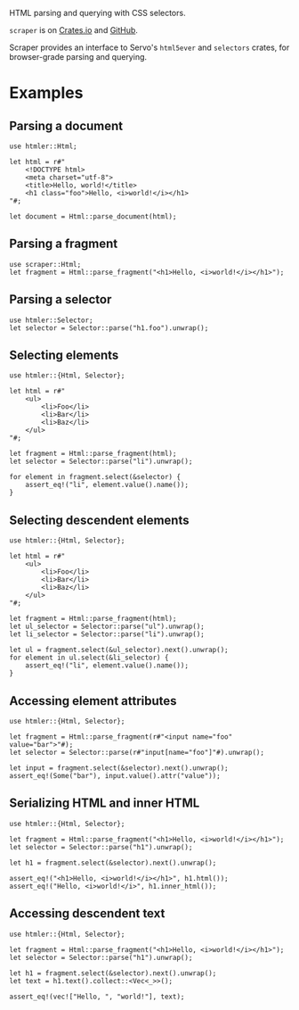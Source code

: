 HTML parsing and querying with CSS selectors.

`scraper` is on [Crates.io][crate] and [GitHub][github].

[crate]: https://crates.io/crates/scraper
[github]: https://github.com/programble/scraper

Scraper provides an interface to Servo's `html5ever` and `selectors` crates, for browser-grade
parsing and querying.

# Examples

## Parsing a document

```
use htmler::Html;

let html = r#"
    <!DOCTYPE html>
    <meta charset="utf-8">
    <title>Hello, world!</title>
    <h1 class="foo">Hello, <i>world!</i></h1>
"#;

let document = Html::parse_document(html);
```

## Parsing a fragment

```
use scraper::Html;
let fragment = Html::parse_fragment("<h1>Hello, <i>world!</i></h1>");
```

## Parsing a selector

```
use htmler::Selector;
let selector = Selector::parse("h1.foo").unwrap();
```

## Selecting elements

```
use htmler::{Html, Selector};

let html = r#"
    <ul>
        <li>Foo</li>
        <li>Bar</li>
        <li>Baz</li>
    </ul>
"#;

let fragment = Html::parse_fragment(html);
let selector = Selector::parse("li").unwrap();

for element in fragment.select(&selector) {
    assert_eq!("li", element.value().name());
}
```

## Selecting descendent elements

```
use htmler::{Html, Selector};

let html = r#"
    <ul>
        <li>Foo</li>
        <li>Bar</li>
        <li>Baz</li>
    </ul>
"#;

let fragment = Html::parse_fragment(html);
let ul_selector = Selector::parse("ul").unwrap();
let li_selector = Selector::parse("li").unwrap();

let ul = fragment.select(&ul_selector).next().unwrap();
for element in ul.select(&li_selector) {
    assert_eq!("li", element.value().name());
}
```

## Accessing element attributes

```
use htmler::{Html, Selector};

let fragment = Html::parse_fragment(r#"<input name="foo" value="bar">"#);
let selector = Selector::parse(r#"input[name="foo"]"#).unwrap();

let input = fragment.select(&selector).next().unwrap();
assert_eq!(Some("bar"), input.value().attr("value"));
```

## Serializing HTML and inner HTML

```
use htmler::{Html, Selector};

let fragment = Html::parse_fragment("<h1>Hello, <i>world!</i></h1>");
let selector = Selector::parse("h1").unwrap();

let h1 = fragment.select(&selector).next().unwrap();

assert_eq!("<h1>Hello, <i>world!</i></h1>", h1.html());
assert_eq!("Hello, <i>world!</i>", h1.inner_html());
```

## Accessing descendent text

```
use htmler::{Html, Selector};

let fragment = Html::parse_fragment("<h1>Hello, <i>world!</i></h1>");
let selector = Selector::parse("h1").unwrap();

let h1 = fragment.select(&selector).next().unwrap();
let text = h1.text().collect::<Vec<_>>();

assert_eq!(vec!["Hello, ", "world!"], text);
```